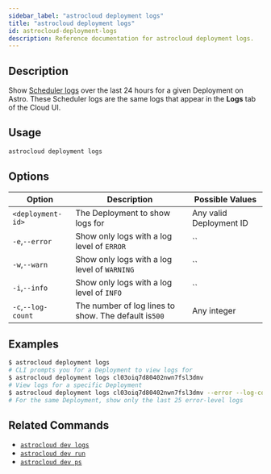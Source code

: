 ```yaml
---
sidebar_label: "astrocloud deployment logs"
title: "astrocloud deployment logs"
id: astrocloud-deployment-logs
description: Reference documentation for astrocloud deployment logs.
---
```


## Description

Show [Scheduler logs](scheduler-logs.md) over the last 24 hours for a given Deployment on Astro. These Scheduler logs are the same logs that appear in the **Logs** tab of the Cloud UI.

## Usage

```sh
astrocloud deployment logs
```

## Options

| Option                   | Description                                     | Possible Values                     |
| ------------------------ | ----------------------------------------------- | ----------------------------------- |
| `<deployment-id>` | The Deployment to show logs for                 | Any valid Deployment ID |
| `-e`,`--error`           | Show only logs with a log level of `ERROR`      | ``                                  |
| `-w`,`--warn`            | Show only logs with a log level of `WARNING`    | ``                                  |
| `-i`,`--info`            | Show only logs with a log level of `INFO`       | ``                                  |
| `-c`,`--log-count`       | The number of log lines to show. The default is`500` | Any integer                         |

## Examples

```sh
$ astrocloud deployment logs
# CLI prompts you for a Deployment to view logs for
$ astrocloud deployment logs cl03oiq7d80402nwn7fsl3dmv
# View logs for a specific Deployment
$ astrocloud deployment logs cl03oiq7d80402nwn7fsl3dmv --error --log-count=25
# For the same Deployment, show only the last 25 error-level logs
```

## Related Commands

- [`astrocloud dev logs`](cli-reference/astrocloud-dev-logs.md)
- [`astrocloud dev run`](cli-reference/astrocloud-dev-run.md)
- [`astrocloud dev ps`](cli-reference/astrocloud-dev-ps.md)
